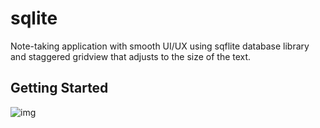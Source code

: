 # sqlite
Note-taking application with smooth UI/UX using sqflite database library and staggered gridview that adjusts to the size of the text.

## Getting Started

![img](https://i.ibb.co/2KGNfjd/git.png)
